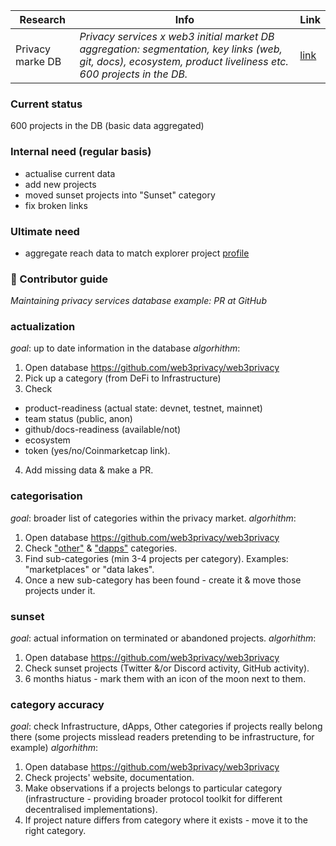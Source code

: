 | Research | Info | Link |
| ------------- | ------------- | ------------- |
| Privacy marke DB | _Privacy services x web3 initial market DB aggregation: segmentation, key links (web, git, docs), ecosystem, product liveliness etc. 600 projects in the DB._ | [link](https://github.com/web3privacy/web3privacy) |

### Current status
600 projects in the DB (basic data aggregated)

### Internal need (regular basis)
- actualise current data
- add new projects
- moved sunset projects into "Sunset" category
- fix broken links

### Ultimate need
- aggregate reach data to match explorer project [profile](https://explorer.web3privacy.info)

### 📖 Contributor guide 
_Maintaining privacy services database example: PR at GitHub_

### actualization
_goal_: up to date information in the database
_algorhithm_:
1. Open database https://github.com/web3privacy/web3privacy
2. Pick up a category (from DeFi to Infrastructure)
3. Check

- product-readiness (actual state: devnet, testnet, mainnet)
- team status (public, anon)
- github/docs-readiness (available/not)
- ecosystem
- token (yes/no/Coinmarketcap link).
4. Add missing data & make a PR.

### categorisation
_goal_: broader list of categories within the privacy market.
_algorhithm_:
1. Open database https://github.com/web3privacy/web3privacy
2. Check ["other"](https://github.com/web3privacy/web3privacy#Other) & ["dapps"](https://github.com/web3privacy/web3privacy#dapps) categories.
3. Find sub-categories (min 3-4 projects per category). Examples: "marketplaces" or "data lakes".
4. Once a new sub-category has been found - create it & move those projects under it.

### sunset
_goal_: actual information on terminated or abandoned projects.
_algorhithm_:
1. Open database https://github.com/web3privacy/web3privacy
2. Check sunset projects (Twitter &/or Discord activity, GitHub activity).
3. 6 months hiatus - mark them with an icon of the moon next to them.

### category accuracy
_goal_: check Infrastructure, dApps, Other categories if projects really belong there (some projects misslead readers pretending to be infrastructure, for example)
_algorhithm_:
1. Open database https://github.com/web3privacy/web3privacy
2. Check projects' website, documentation.
3. Make observations if a projects belongs to particular category (infrastructure - providing broader protocol toolkit for different decentralised implementations).
4. If project nature differs from category where it exists - move it to the right category.
